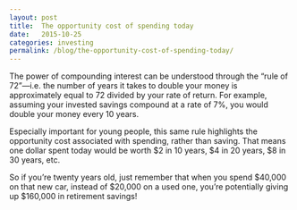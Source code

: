 ```yaml
---
layout: post
title:  The opportunity cost of spending today
date:   2015-10-25
categories: investing
permalink: /blog/the-opportunity-cost-of-spending-today/
---
```


The power of compounding interest can be understood through the “rule of 72”—i.e. the number of years it takes to double your money is approximately equal to 72 divided by your rate of return. For example, assuming your invested savings compound at a rate of 7%, you would double your money every 10 years.

Especially important for young people, this same rule highlights the opportunity cost associated with spending, rather than saving. That means one dollar spent today would be worth $2 in 10 years, $4 in 20 years, $8 in 30 years, etc.

So if you’re twenty years old, just remember that when you spend $40,000 on that new car, instead of $20,000 on a used one, you’re potentially giving up $160,000 in retirement savings!